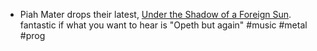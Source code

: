 - Piah Mater drops their latest, [Under the Shadow of a Foreign Sun](https://piahmater.bandcamp.com/album/under-the-shadow-of-a-foreign-sun). fantastic if what you want to hear is "Opeth but again" #music #metal #prog